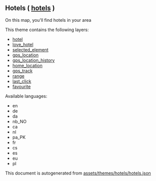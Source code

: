 [//]: # (WARNING: this file is automatically generated. Please find the sources at the bottom and edit those sources)

 Hotels ( [hotels](https://mapcomplete.org/hotels) ) 
-----------------------------------------------------



On this map, you'll find hotels in your area

This theme contains the following layers:



  - [hotel](../Layers/hotel.md)
  - [love_hotel](../Layers/love_hotel.md)
  - [selected_element](../Layers/selected_element.md)
  - [gps_location](../Layers/gps_location.md)
  - [gps_location_history](../Layers/gps_location_history.md)
  - [home_location](../Layers/home_location.md)
  - [gps_track](../Layers/gps_track.md)
  - [range](../Layers/range.md)
  - [last_click](../Layers/last_click.md)
  - [favourite](../Layers/favourite.md)


Available languages:



  - en
  - de
  - da
  - nb_NO
  - ca
  - nl
  - pa_PK
  - fr
  - cs
  - es
  - eu
  - pl
 

This document is autogenerated from [assets/themes/hotels/hotels.json](https://github.com/pietervdvn/MapComplete/blob/develop/assets/themes/hotels/hotels.json)
